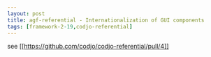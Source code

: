 ```yaml
---
layout: post
title: agf-referential - Internationalization of GUI components
tags: [framework-2-19,codjo-referential]
---
```

see [[https://github.com/codjo/codjo-referential/pull/4]]